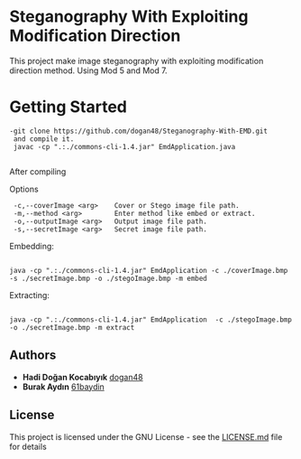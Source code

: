 # Steganography With Exploiting Modification Direction

This project make image steganography with exploiting modification direction method.
Using Mod 5 and Mod 7.


# Getting Started

```
-git clone https://github.com/dogan48/Steganography-With-EMD.git
 and compile it.
 javac -cp ".:./commons-cli-1.4.jar" EmdApplication.java
 
```
After compiling

Options
```
 -c,--coverImage <arg>    Cover or Stego image file path.
 -m,--method <arg>        Enter method like embed or extract.
 -o,--outputImage <arg>   Output image file path.
 -s,--secretImage <arg>   Secret image file path.
```

Embedding: 

```

java -cp ".:./commons-cli-1.4.jar" EmdApplication -c ./coverImage.bmp -s ./secretImage.bmp -o ./stegoImage.bmp -m embed

```

Extracting: 

```

java -cp ".:./commons-cli-1.4.jar" EmdApplication  -c ./stegoImage.bmp -o ./secretImage.bmp -m extract

```
## Authors

* **Hadi Doğan Kocabıyık** [dogan48](https://github.com/dogan48)
* **Burak Aydın** [61baydin](https://github.com/61baydin)


## License

This project is licensed under the GNU License - see the [LICENSE.md](https://github.com/dogan48/Steganography-With-EMD/blob/master/LICENSE) file for details
